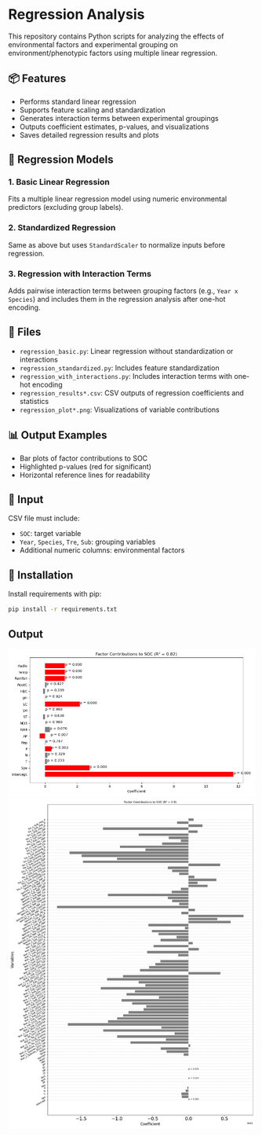 # Regression Analysis

This repository contains Python scripts for analyzing the effects of environmental factors and experimental grouping on environment/phenotypic factors using multiple linear regression.

## 📦 Features

- Performs standard linear regression
- Supports feature scaling and standardization
- Generates interaction terms between experimental groupings
- Outputs coefficient estimates, p-values, and visualizations
- Saves detailed regression results and plots

## 🧪 Regression Models

### 1. Basic Linear Regression
Fits a multiple linear regression model using numeric environmental predictors (excluding group labels).

### 2. Standardized Regression
Same as above but uses `StandardScaler` to normalize inputs before regression.

### 3. Regression with Interaction Terms
Adds pairwise interaction terms between grouping factors (e.g., `Year x Species`) and includes them in the regression analysis after one-hot encoding.

## 📁 Files

- `regression_basic.py`: Linear regression without standardization or interactions
- `regression_standardized.py`: Includes feature standardization
- `regression_with_interactions.py`: Includes interaction terms with one-hot encoding
- `regression_results*.csv`: CSV outputs of regression coefficients and statistics
- `regression_plot*.png`: Visualizations of variable contributions

## 📊 Output Examples

- Bar plots of factor contributions to SOC
- Highlighted p-values (red for significant)
- Horizontal reference lines for readability

## 📂 Input

CSV file must include:

- `SOC`: target variable
- `Year`, `Species`, `Tre`, `Sub`: grouping variables
- Additional numeric columns: environmental factors

## 🧰 Installation

Install requirements with pip:

```bash
pip install -r requirements.txt
```
## Output
![](results/regression_plot.png)
![](results/regression_plot02.png)

